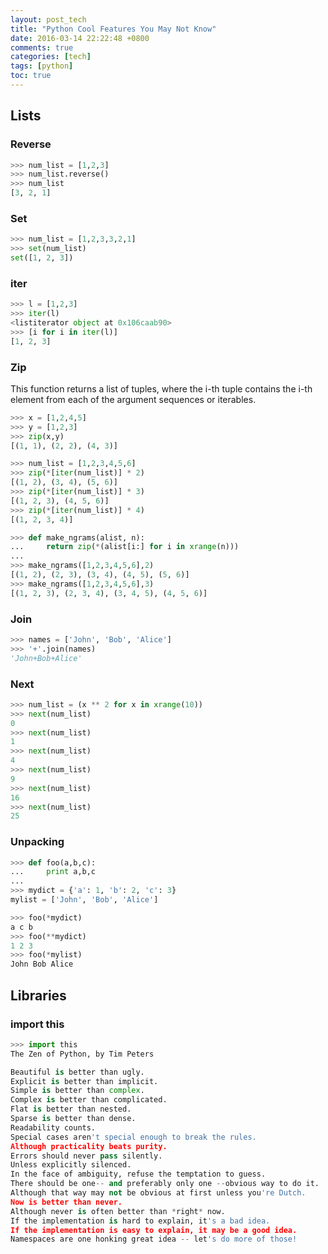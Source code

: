 ```yaml
---
layout: post_tech
title: "Python Cool Features You May Not Know"
date: 2016-03-14 22:22:48 +0800
comments: true
categories: [tech]
tags: [python]
toc: true
---
```


## Lists

### Reverse

```python
>>> num_list = [1,2,3]
>>> num_list.reverse()
>>> num_list
[3, 2, 1]
```

### Set

```python
>>> num_list = [1,2,3,3,2,1]
>>> set(num_list)
set([1, 2, 3])
```

### iter

```python
>>> l = [1,2,3]
>>> iter(l)
<listiterator object at 0x106caab90>
>>> [i for i in iter(l)]
[1, 2, 3]
```

### Zip

This function returns a list of tuples, where the i-th tuple contains the i-th element from each of the argument sequences or iterables.

```python
>>> x = [1,2,4,5]
>>> y = [1,2,3]
>>> zip(x,y)
[(1, 1), (2, 2), (4, 3)]

>>> num_list = [1,2,3,4,5,6]
>>> zip(*[iter(num_list)] * 2)
[(1, 2), (3, 4), (5, 6)]
>>> zip(*[iter(num_list)] * 3)
[(1, 2, 3), (4, 5, 6)]
>>> zip(*[iter(num_list)] * 4)
[(1, 2, 3, 4)]

>>> def make_ngrams(alist, n):
...     return zip(*(alist[i:] for i in xrange(n)))
... 
>>> make_ngrams([1,2,3,4,5,6],2)
[(1, 2), (2, 3), (3, 4), (4, 5), (5, 6)]
>>> make_ngrams([1,2,3,4,5,6],3)
[(1, 2, 3), (2, 3, 4), (3, 4, 5), (4, 5, 6)]
```

### Join

```python
>>> names = ['John', 'Bob', 'Alice']
>>> '+'.join(names)
'John+Bob+Alice'
```

### Next

```python
>>> num_list = (x ** 2 for x in xrange(10))
>>> next(num_list)
0
>>> next(num_list)
1
>>> next(num_list)
4
>>> next(num_list)
9
>>> next(num_list)
16
>>> next(num_list)
25
```

### Unpacking

```python
>>> def foo(a,b,c):
...     print a,b,c
... 
>>> mydict = {'a': 1, 'b': 2, 'c': 3}
mylist = ['John', 'Bob', 'Alice']

>>> foo(*mydict)
a c b
>>> foo(**mydict)
1 2 3
>>> foo(*mylist)
John Bob Alice
```

## Libraries

### import this

```python
>>> import this
The Zen of Python, by Tim Peters

Beautiful is better than ugly.
Explicit is better than implicit.
Simple is better than complex.
Complex is better than complicated.
Flat is better than nested.
Sparse is better than dense.
Readability counts.
Special cases aren't special enough to break the rules.
Although practicality beats purity.
Errors should never pass silently.
Unless explicitly silenced.
In the face of ambiguity, refuse the temptation to guess.
There should be one-- and preferably only one --obvious way to do it.
Although that way may not be obvious at first unless you're Dutch.
Now is better than never.
Although never is often better than *right* now.
If the implementation is hard to explain, it's a bad idea.
If the implementation is easy to explain, it may be a good idea.
Namespaces are one honking great idea -- let's do more of those!
```
